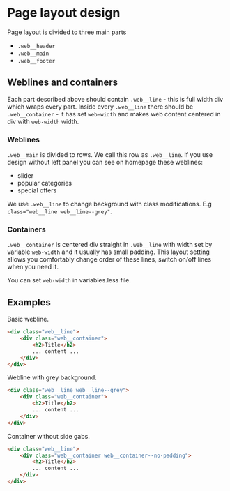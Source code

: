# Page layout design

Page layout is divided to three main parts

-   `.web__header`
-   `.web__main`
-   `.web__footer`

## Weblines and containers

Each part described above should contain `.web__line` - this is full width div which wraps every part.
Inside every `.web__line` there should be `.web__container` - it has set `web-width` and makes web content centered in div with `web-width` width.

### Weblines

`.web__main` is divided to rows. We call this row as `.web__line`. If you use design without left panel you can see on homepage these weblines:

-   slider
-   popular categories
-   special offers

We use `.web__line` to change background with class modifications. E.g `class="web__line web__line--grey"`.

### Containers

`.web__container` is centered div straight in `.web__line` with width set by variable `web-width` and it usually has small padding. This layout setting allows you comfortably change order of these lines, switch on/off lines when you need it.

You can set `web-width` in variables.less file.

## Examples

Basic webline.

```html
<div class="web__line">
    <div class="web__container">
        <h2>Title</h2>
        ... content ...
    </div>
</div>
```

Webline with grey background.

```html
<div class="web__line web__line--grey">
    <div class="web__container">
        <h2>Title</h2>
        ... content ...
    </div>
</div>
```

Container without side gabs.

```html
<div class="web__line">
    <div class="web__container web__container--no-padding">
        <h2>Title</h2>
        ... content ...
    </div>
</div>
```
